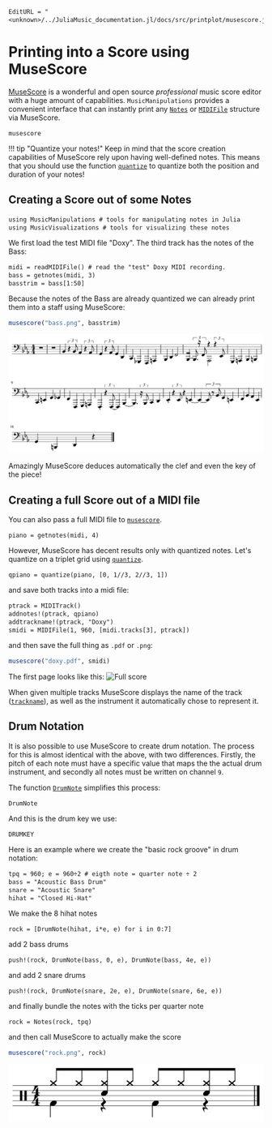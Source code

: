 ```@meta
EditURL = "<unknown>/../JuliaMusic_documentation.jl/docs/src/printplot/musescore.jl"
```

# Printing into a Score using MuseScore

[MuseScore](https://musescore.org) is a wonderful and open source _professional_
music score editor with a huge amount of capabilities. `MusicManipulations`
provides a convenient interface that can instantly print any [`Notes`](@ref)
or [`MIDIFile`](@ref) structure via MuseScore.

```@docs
musescore
```

!!! tip "Quantize your notes!"
    Keep in mind that the score creation capabilities of MuseScore rely upon
    having well-defined notes. This means that you should use the function
    [`quantize`](@ref) to quantize both the position and duration of your notes!

## Creating a Score out of some Notes

```@example musescore
using MusicManipulations # tools for manipulating notes in Julia
using MusicVisualizations # tools for visualizing these notes
```

We first load the test MIDI file "Doxy".
The third track has the notes of the Bass:

```@example musescore
midi = readMIDIFile() # read the "test" Doxy MIDI recording.
bass = getnotes(midi, 3)
basstrim = bass[1:50]
```

Because the notes of the Bass are already quantized we can already
print them into a staff using MuseScore:

```julia
musescore("bass.png", basstrim)
```

![Bass score](bass-1.png)

Amazingly MuseScore deduces automatically the clef and even the key of
the piece!

## Creating a full Score out of a MIDI file
You can also pass a full MIDI file to [`musescore`](@ref).

```@example musescore
piano = getnotes(midi, 4)
```

However, MuseScore has decent results only with quantized notes.
Let's quantize on a triplet grid using [`quantize`](@ref).

```@example musescore
qpiano = quantize(piano, [0, 1//3, 2//3, 1])
```

and save both tracks into a midi file:

```@example musescore
ptrack = MIDITrack()
addnotes!(ptrack, qpiano)
addtrackname!(ptrack, "Doxy")
smidi = MIDIFile(1, 960, [midi.tracks[3], ptrack])
```

and then save the full thing as `.pdf` or `.png`:

```julia
musescore("doxy.pdf", smidi)
```

The first page looks like this:
![Full score](doxy-1.png)

When given multiple tracks MuseScore displays the name of the track ([`trackname`](@ref)),
as well as the instrument it automatically chose to represent it.

## Drum Notation
It is also possible to use MuseScore to create drum notation.
The process for this is almost identical with the above, with two differences.
Firstly, the pitch of each note must have a specific value that maps
the the actual drum instrument, and secondly all notes must be written on channel `9`.

The function [`DrumNote`](@ref) simplifies this process:

```@docs
DrumNote
```

And this is the drum key we use:

```@example musescore
DRUMKEY
```

Here is an example where we create the "basic rock groove" in drum notation:

```@example musescore
tpq = 960; e = 960÷2 # eigth note = quarter note ÷ 2
bass = "Acoustic Bass Drum"
snare = "Acoustic Snare"
hihat = "Closed Hi-Hat"
```

We make the 8 hihat notes

```@example musescore
rock = [DrumNote(hihat, i*e, e) for i in 0:7]
```

add 2 bass drums

```@example musescore
push!(rock, DrumNote(bass, 0, e), DrumNote(bass, 4e, e))
```

and add 2 snare drums

```@example musescore
push!(rock, DrumNote(snare, 2e, e), DrumNote(snare, 6e, e))
```

and finally bundle the notes with the ticks per quarter note

```@example musescore
rock = Notes(rock, tpq)
```

and then call MuseScore to actually make the score
```julia
musescore("rock.png", rock)
```
![](rock-1.png)

